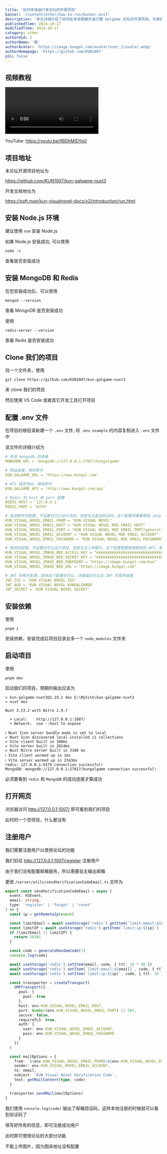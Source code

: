 ```yaml
---
title: '如何本地运行本论坛的开源项目'
banner: '/content/other/how-to-run/banner.avif'
description: '本文详细介绍了如何在本地搭建并运行鲲 Galgame 论坛的开源项目。文章提供了完整的安装和配置指南，包括 Node.js、MongoDB 和 Redis 的安装步骤，以及如何 Clone 代码仓库并配置 .env 文件。用户需安装依赖后，使用 pnpm dev 启动项目，并确保 Redis 和 MongoDB 连接成功。访问 http://127.0.0.1:1007/ 即可看到运行的论坛。由于默认未配置邮件服务，注册用户需手动查看验证码。该文档适合有基础开发经验的用户，帮助他们快速上手并运行该开源项目。'
publishedTime: 2024-10-17
modifiedTime: 2024-10-17
category: other
authorUid: 2
authorName: '鲲'
authorAvatar: 'https://image.kungal.com/avatar/user_2/avatar.webp'
authorHomepage: 'https://github.com/KUN1007'
pin: false
---
```


## 视频教程

<video src="https://cdn.jsdelivr.net/gh/kun-moe/kun-image@main/blog/202410171807531.mp4" playsinline="" loop="" controls=""></video>

YouTube: https://youtu.be/IlBDhMiDYp0

## 项目地址

本论坛开源项目地址为

https://github.com/KUN1007/kun-galgame-nuxt3

开发文档地址为

https://soft.moe/kun-visualnovel-docs/v2/introduction/run.html

## 安装 Node.js 环境

建议使用 `nvm` 安装 Node.js

如果 Node.js 安装成功, 可以使用

```shell
node -v
```

查看是否安装成功

## 安装 MongoDB 和 Redis

在您安装成功后，可以使用

```shell
mongod --version
```

查看 MongoDB 是否安装成功

使用

```shell
redis-server --version
```

查看 Redis 是否安装成功

## Clone 我们的项目

找一个文件夹，使用

```shell
git clone https://github.com/KUN1007/kun-galgame-nuxt3
```

来 clone 我们的项目

然后使用 VS Code 或者其它开发工具打开项目

## 配置 .env 文件

在项目的根目录新建一个 `.env` 文件, 将 `.env.example` 的内容复制进入 `.env` 文件中

该文件的详细介绍为

```yaml
# 本地 mongodb 的连接
MONGODB_URL = 'mongodb://127.0.0.1:27017/kungalgame'

# 网站连接，保持即可
KUN_GALGAME_URL = 'https://www.kungal.com'

# API 请求地址，保持即可
KUN_GALGAME_API = 'http://www.kungal.com/api'

# Redis 的 host 和 port 配置
REDIS_HOST = '127.0.0.1'
REDIS_PORT = '6379'

# 发送邮件的配置，不设置也可以运行项目，但是无法发送验证码。这个配置项需要使用 smtp 服务，需要自己寻找配置
KUN_VISUAL_NOVEL_EMAIL_FROM = "KUN VISUAL NOVEL"
KUN_VISUAL_NOVEL_EMAIL_HOST = "KUN VISUAL NOVEL MOE EMAIL HOST"
KUN_VISUAL_NOVEL_EMAIL_PORT = "KUN VISUAL NOVEL MOE EMAIL PORT(generally could be 587/465/25)"
KUN_VISUAL_NOVEL_EMAIL_ACCOUNT = "KUN VISUAL NOVEL MOE EMAIL ACCOUNT"
KUN_VISUAL_NOVEL_EMAIL_PASSWORD = "KUN VISUAL NOVEL MOE EMAIL PASSWORD"

# 图床的配置，不设置也可以运行项目，但是无法上传图片。这个配置需要使用图床的 API，需要自己寻找或开发
KUN_VISUAL_NOVEL_IMAGE_BED_ACCESS_KEY = "kkkkkkkkkkkkkkkkkkkkkkkkkkkkkkkk"
KUN_VISUAL_NOVEL_IMAGE_BED_SECRET_KEY = "kkkkkkkkkkkkkkkkkkkkkkkkkkkkkkkk"
KUN_VISUAL_NOVEL_IMAGE_BED_ENDPOINT = "https://image.kungal.com/kun"
KUN_VISUAL_NOVEL_IMAGE_BED_URL = "https://image.kungal.com"

# JWT 的相关配置，保持这个配置也可以，详细描述可以去 JWT 的官网查看
JWT_ISS = 'KUN VISUAL NOVEL ISS'
JWT_AUD = 'KUN VISUAL NOVEL KUNGALGAMER'
JWT_SECRET = 'KUN VISUAL NOVEL SECRET'
```

## 安装依赖

使用

```shell
pnpm i
```

安装依赖，安装完成后项目目录会多一个 `node_modules` 文件夹

## 启动项目

使用

```shell
pnpm dev
```

启动我们的项目，预期的输出应该为

```shell
> kun-galgame-nuxt3@2.19.2 dev E:\MySite\kun-galgame-nuxt3
> nuxt dev

Nuxt 3.13.2 with Nitro 2.9.7

  ➜ Local:    http://127.0.0.1:1007/
  ➜ Network:  use --host to expose

ℹ Nuxt Icon server bundle mode is set to local
✔ Nuxt Icon discovered local-installed 11 collections
✔ Vite client built in 108ms
✔ Vite server built in 2014ms
✔ Nuxt Nitro server built in 3180 ms
ℹ Vite client warmed up in 1ms
ℹ Vite server warmed up in 2343ms
redis: 127.0.0.1:6379 connection successful!
MongoDB: mongodb://127.0.0.1:27017/kungalgame connection successful!
```

必须要看到 `redis` 和 `MongoDB` 的成功连接才算成功

## 打开网页

浏览器访问 http://127.0.0.1:1007/ 即可看到我们的项目

此时的一个空项目，什么都没有

## 注册用户

我们需要注册用户以使用论坛的功能

我们前往 http://127.0.0.1:1007/register 注册用户

由于我们没有配置邮箱服务，所以需要自主输出邮箱

更改 `/server/utils/sendVerificationCodeEmail.ts` 文件为

```typescript
export const sendVerificationCodeEmail = async (
  event: H3Event,
  email: string,
  type: 'register' | 'forgot' | 'reset'
) => {
  const ip = getRemoteIp(event)

  const limitEmail = await useStorage('redis').getItem(`limit:email:${email}`)
  const limitIP = await useStorage('redis').getItem(`limit:ip:${ip}`)
  if (limitEmail || limitIP) {
    return 10301
  }

  const code = generateRandomCode(7)
  console.log(code)

  await useStorage('redis').setItem(email, code, { ttl: 10 * 60 })
  await useStorage('redis').setItem(`limit:email:${email}`, code, { ttl: 30 })
  await useStorage('redis').setItem(`limit:ip:${ip}`, code, { ttl: 30 })

  const transporter = createTransport(
    SMPTransport({
      pool: {
        pool: true
      },
      host: env.KUN_VISUAL_NOVEL_EMAIL_HOST,
      port: Number(env.KUN_VISUAL_NOVEL_EMAIL_PORT) || 587,
      secure: false,
      requireTLS: true,
      auth: {
        user: env.KUN_VISUAL_NOVEL_EMAIL_ACCOUNT,
        pass: env.KUN_VISUAL_NOVEL_EMAIL_PASSWORD
      }
    })
  )

  const mailOptions = {
    from: `${env.KUN_VISUAL_NOVEL_EMAIL_FROM}<${env.KUN_VISUAL_NOVEL_EMAIL_ACCOUNT}>`,
    sender: env.KUN_VISUAL_NOVEL_EMAIL_ACCOUNT,
    to: email,
    subject: 'KUN Visual Novel Verification Code',
    text: getMailContent(type, code)
  }

  transporter.sendMail(mailOptions)
}
```

我们使用 `console.log(code)` 输出了邮箱验证码，这样本地注册的时候就可以看到验证码了

填写好所有的信息，即可注册成功用户

此时即可使用论坛的大部分功能

不能上传图片，因为图床地址没有配置
